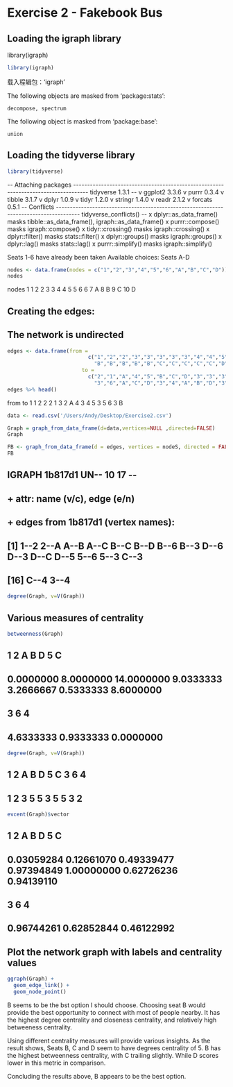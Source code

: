 Exercise 2 - Fakebook Bus
================

## Loading the igraph library
library(igraph)

``` r
library(igraph)
```
载入程辑包：‘igraph’

The following objects are masked from ‘package:stats’:

    decompose, spectrum

The following object is masked from ‘package:base’:

    union
    
## Loading the tidyverse library
``` r
library(tidyverse)
```
-- Attaching packages ----------------------------------------------------------------------------------- tidyverse 1.3.1 --
v ggplot2 3.3.6     v purrr   0.3.4
v tibble  3.1.7     v dplyr   1.0.9
v tidyr   1.2.0     v stringr 1.4.0
v readr   2.1.2     v forcats 0.5.1
-- Conflicts -------------------------------------------------------------------------------------- tidyverse_conflicts() --
x dplyr::as_data_frame() masks tibble::as_data_frame(), igraph::as_data_frame()
x purrr::compose()       masks igraph::compose()
x tidyr::crossing()      masks igraph::crossing()
x dplyr::filter()        masks stats::filter()
x dplyr::groups()        masks igraph::groups()
x dplyr::lag()           masks stats::lag()
x purrr::simplify()      masks igraph::simplify()

Seats 1-6 have already been taken
Available choices: Seats A-D

``` r
nodes <- data.frame(nodes = c("1","2","3","4","5","6","A","B","C","D"))
nodes
```
nodes
1      1
2      2
3      3
4      4
5      5
6      6
7      A
8      B
9      C
10     D

## Creating the edges:
## The network is undirected
``` r
edges <- data.frame(from = 
                          c("1","2","2","3","3","3","3","3","4","4","5","5","5","6","6","6","A","A","A",
                            "B","B","B","B","B","C","C","C","C","C","D","D","D","D","D"), 
                        to =
                          c("2","1","A","4","5","B","C","D","3","3","3","6","D","5","B","D","2","B","C",
                            "3","6","A","C","D","3","4","A","B","D","3","5","6","B","C"))
edges %>% head()
```
  from to
1    1  2
2    2  1
3    2  A
4    3  4
5    3  5
6    3  B

``` r
data <- read.csv('/Users/Andy/Desktop/Exercise2.csv')

Graph = graph_from_data_frame(d=data,vertices=NULL ,directed=FALSE)
Graph

FB <- graph_from_data_frame(d = edges, vertices = nodeS, directed = FALSE)
FB
```
## IGRAPH 1b817d1 UN-- 10 17 -- 
## + attr: name (v/c), edge (e/n)
## + edges from 1b817d1 (vertex names):
##  [1] 1--2 2--A A--B A--C B--C B--D B--6 B--3 D--6 D--3 D--C D--5 5--6 5--3 C--3
## [16] C--4 3--4

``` r
degree(Graph, v=V(Graph))
```
## Various measures of centrality

``` r
betweenness(Graph)
```
##          1          2          A          B          D          5          C 
##  0.0000000  8.0000000 14.0000000  9.0333333  3.2666667  0.5333333  8.6000000 
##          3          6          4 
##  4.6333333  0.9333333  0.0000000

``` r
degree(Graph, v=V(Graph))
```
## 1 2 A B D 5 C 3 6 4 
## 1 2 3 5 5 3 5 5 3 2

``` r
evcent(Graph)$vector
```
##          1          2          A          B          D          5          C 
## 0.03059284 0.12661070 0.49339477 0.97394849 1.00000000 0.62726236 0.94139110 
##          3          6          4 
## 0.96744261 0.62852844 0.46122992

## Plot the network graph with labels and centrality values

``` r
ggraph(Graph) +
  geom_edge_link() +
  geom_node_point()
```

B seems to be the bst option I should choose. Choosing seat B would provide the best opportunity to connect with most of people nearby.
It has the highest degree centrality and closeness centrality, and relatively high betweeness centrality.

Using different centrality measures will provide various insights. As the result shows, Seats B, C and D seem to have degrees centrality of 5. 
B has the highest betweenness centrality, with C trailing slightly. While D scores lower in this metric in comparison.  

Concluding the results above, B appears to be the best option.
